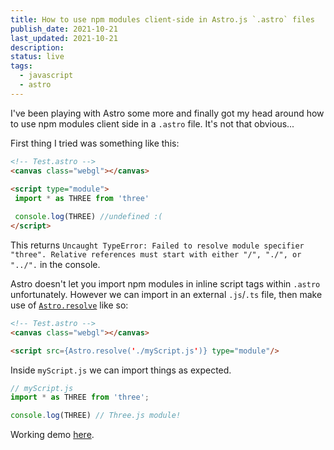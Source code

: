 ```yaml
---
title: How to use npm modules client-side in Astro.js `.astro` files
publish_date: 2021-10-21
last_updated: 2021-10-21
description: 
status: live
tags:
  - javascript
  - astro
---
```


I've been playing with Astro some more and finally got my head around how to use npm modules client side in a `.astro` file. It's not that obvious...

First thing I tried was something like this:

```html
<!-- Test.astro -->
<canvas class="webgl"></canvas>
  
<script type="module"> 
 import * as THREE from 'three'

 console.log(THREE) //undefined :(
</script>
```

This returns `Uncaught TypeError: Failed to resolve module specifier "three". Relative references must start with either "/", "./", or "../".` in the console.

Astro doesn't let you import npm modules in inline script tags within `.astro` unfortunately. However we can import in an external `.js`/`.ts` file, then make use of [`Astro.resolve`](https://docs.astro.build/es/reference/api-reference/#astroresolve) like so:

```html
<!-- Test.astro -->
<canvas class="webgl"></canvas>

<script src={Astro.resolve('./myScript.js')} type="module"/>
```

Inside `myScript.js` we can import things as expected.


```js
// myScript.js
import * as THREE from 'three';

console.log(THREE) // Three.js module!
```

Working demo [here](https://stackblitz.com/edit/astro-qp2xde?file=src%2Fcomponents%2FTest.astro).
